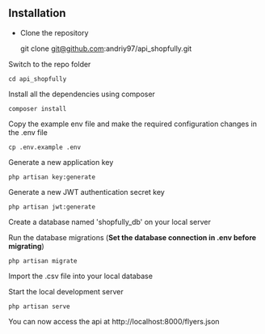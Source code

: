 
## Installation 

- Clone the repository

    git clone git@github.com:andriy97/api_shopfully.git

Switch to the repo folder

    cd api_shopfully

Install all the dependencies using composer

    composer install

Copy the example env file and make the required configuration changes in the .env file

    cp .env.example .env

Generate a new application key

    php artisan key:generate

Generate a new JWT authentication secret key

    php artisan jwt:generate
    
Create a database named 'shopfully_db' on your local server 

Run the database migrations (**Set the database connection in .env before migrating**)

    php artisan migrate
    
Import the .csv file into your local database 

Start the local development server

    php artisan serve

You can now access the api at http://localhost:8000/flyers.json
 
